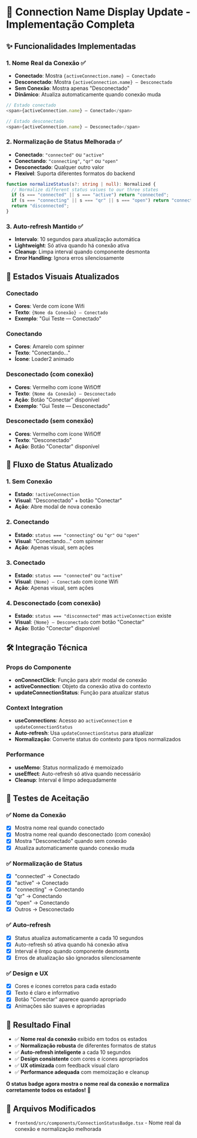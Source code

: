 # 🔗 Connection Name Display Update - Implementação Completa

## ✨ **Funcionalidades Implementadas**

### **1. Nome Real da Conexão** ✅
- **Conectado**: Mostra `{activeConnection.name} — Conectado`
- **Desconectado**: Mostra `{activeConnection.name} — Desconectado`
- **Sem Conexão**: Mostra apenas "Desconectado"
- **Dinâmico**: Atualiza automaticamente quando conexão muda

```typescript
// Estado conectado
<span>{activeConnection.name} — Conectado</span>

// Estado desconectado
<span>{activeConnection.name} — Desconectado</span>
```

### **2. Normalização de Status Melhorada** ✅
- **Conectado**: `"connected"` ou `"active"`
- **Conectando**: `"connecting"`, `"qr"` ou `"open"`
- **Desconectado**: Qualquer outro valor
- **Flexível**: Suporta diferentes formatos do backend

```typescript
function normalizeStatus(s?: string | null): Normalized {
  // Normalize different status values to our three states
  if (s === "connected" || s === "active") return "connected";
  if (s === "connecting" || s === "qr" || s === "open") return "connecting";
  return "disconnected";
}
```

### **3. Auto-refresh Mantido** ✅
- **Intervalo**: 10 segundos para atualização automática
- **Lightweight**: Só ativa quando há conexão ativa
- **Cleanup**: Limpa interval quando componente desmonta
- **Error Handling**: Ignora erros silenciosamente

## 🎨 **Estados Visuais Atualizados**

### **Conectado**
- **Cores**: Verde com ícone Wifi
- **Texto**: `{Nome da Conexão} — Conectado`
- **Exemplo**: "Gui Teste — Conectado"

### **Conectando**
- **Cores**: Amarelo com spinner
- **Texto**: "Conectando…"
- **Ícone**: Loader2 animado

### **Desconectado (com conexão)**
- **Cores**: Vermelho com ícone WifiOff
- **Texto**: `{Nome da Conexão} — Desconectado`
- **Ação**: Botão "Conectar" disponível
- **Exemplo**: "Gui Teste — Desconectado"

### **Desconectado (sem conexão)**
- **Cores**: Vermelho com ícone WifiOff
- **Texto**: "Desconectado"
- **Ação**: Botão "Conectar" disponível

## 🔄 **Fluxo de Status Atualizado**

### **1. Sem Conexão**
- **Estado**: `!activeConnection`
- **Visual**: "Desconectado" + botão "Conectar"
- **Ação**: Abre modal de nova conexão

### **2. Conectando**
- **Estado**: `status === "connecting"` ou `"qr"` ou `"open"`
- **Visual**: "Conectando…" com spinner
- **Ação**: Apenas visual, sem ações

### **3. Conectado**
- **Estado**: `status === "connected"` ou `"active"`
- **Visual**: `{Nome} — Conectado` com ícone Wifi
- **Ação**: Apenas visual, sem ações

### **4. Desconectado (com conexão)**
- **Estado**: `status === "disconnected"` mas `activeConnection` existe
- **Visual**: `{Nome} — Desconectado` com botão "Conectar"
- **Ação**: Botão "Conectar" disponível

## 🛠️ **Integração Técnica**

### **Props do Componente**
- **onConnectClick**: Função para abrir modal de conexão
- **activeConnection**: Objeto da conexão ativa do contexto
- **updateConnectionStatus**: Função para atualizar status

### **Context Integration**
- **useConnections**: Acesso ao `activeConnection` e `updateConnectionStatus`
- **Auto-refresh**: Usa `updateConnectionStatus` para atualizar
- **Normalização**: Converte status do contexto para tipos normalizados

### **Performance**
- **useMemo**: Status normalizado é memoizado
- **useEffect**: Auto-refresh só ativa quando necessário
- **Cleanup**: Interval é limpo adequadamente

## 🧪 **Testes de Aceitação**

### **✅ Nome da Conexão**
- [x] Mostra nome real quando conectado
- [x] Mostra nome real quando desconectado (com conexão)
- [x] Mostra "Desconectado" quando sem conexão
- [x] Atualiza automaticamente quando conexão muda

### **✅ Normalização de Status**
- [x] "connected" → Conectado
- [x] "active" → Conectado
- [x] "connecting" → Conectando
- [x] "qr" → Conectando
- [x] "open" → Conectando
- [x] Outros → Desconectado

### **✅ Auto-refresh**
- [x] Status atualiza automaticamente a cada 10 segundos
- [x] Auto-refresh só ativa quando há conexão ativa
- [x] Interval é limpo quando componente desmonta
- [x] Erros de atualização são ignorados silenciosamente

### **✅ Design e UX**
- [x] Cores e ícones corretos para cada estado
- [x] Texto é claro e informativo
- [x] Botão "Conectar" aparece quando apropriado
- [x] Animações são suaves e apropriadas

## 🚀 **Resultado Final**

- ✅ **Nome real da conexão** exibido em todos os estados
- ✅ **Normalização robusta** de diferentes formatos de status
- ✅ **Auto-refresh inteligente** a cada 10 segundos
- ✅ **Design consistente** com cores e ícones apropriados
- ✅ **UX otimizada** com feedback visual claro
- ✅ **Performance adequada** com memoização e cleanup

**O status badge agora mostra o nome real da conexão e normaliza corretamente todos os estados!** 🎉

## 📝 **Arquivos Modificados**

- `frontend/src/components/ConnectionStatusBadge.tsx` - Nome real da conexão e normalização melhorada

